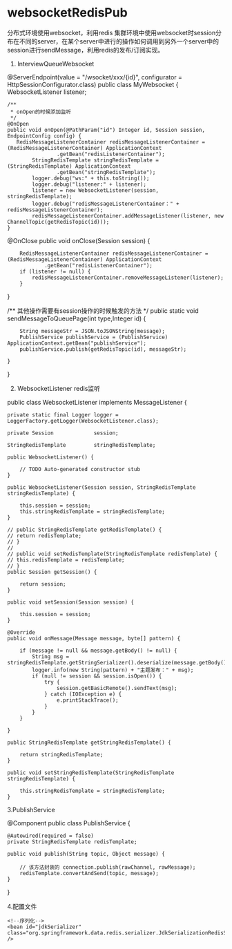 # websocketRedisPub
分布式环境使用websocket，利用redis
集群环境中使用websocket时session分布在不同的server，在某个server中进行的操作如何调用到另外一个server中的session进行sendMessage，利用redis的发布/订阅实现。

1. InterviewQueueWebsocket
 
 @ServerEndpoint(value = "/wsocket/xxx/{id}", configurator = HttpSessionConfigurator.class)
public class MyWebsocket {
   WebsocketListener           listener;

    /**
     * onOpen的时候添加监听
     */
    @OnOpen
    public void onOpen(@PathParam("id") Integer id, Session session, EndpointConfig config) {
       RedisMessageListenerContainer redisMessageListenerContainer = (RedisMessageListenerContainer) ApplicationContext
                    .getBean("redisListenerContainer");
            StringRedisTemplate stringRedisTemplate = (StringRedisTemplate) ApplicationContext
                    .getBean("stringRedisTemplate");
            logger.debug("ws:" + this.toString());
            logger.debug("listener:" + listener);
            listener = new WebsocketListener(session, stringRedisTemplate);
            logger.debug("redisMessageListenerContainer：" + redisMessageListenerContainer);
            redisMessageListenerContainer.addMessageListener(listener, new ChannelTopic(getRedisTopic(id)));
    }
   @OnClose
    public void onClose(Session session) {

        RedisMessageListenerContainer redisMessageListenerContainer = (RedisMessageListenerContainer) ApplicationContext
                .getBean("redisListenerContainer");
        if (listener != null) {
            redisMessageListenerContainer.removeMessageListener(listener);
        }
   }
   
   /**
   其他操作需要有session操作的时候触发的方法
   */
       public static void sendMessageToQueuePage(int type,Integer id) {

        
        String messageStr = JSON.toJSONString(message);
        PublishService publishService = (PublishService) ApplicationContext.getBean("publishService");
        publishService.publish(getRedisTopic(id), messageStr);

    }
    
}

2. WebsocketListener redis监听

public class WebsocketListener implements MessageListener {

    private static final Logger logger = LoggerFactory.getLogger(WebsocketListener.class);

    private Session             session;

    StringRedisTemplate         stringRedisTemplate;

    public WebsocketListener() {

        // TODO Auto-generated constructor stub
    }

    public WebsocketListener(Session session, StringRedisTemplate stringRedisTemplate) {

        this.session = session;
        this.stringRedisTemplate = stringRedisTemplate;
    }

    // public StringRedisTemplate getRedisTemplate() {
    // return redisTemplate;
    // }
    //
    // public void setRedisTemplate(StringRedisTemplate redisTemplate) {
    // this.redisTemplate = redisTemplate;
    // }
    public Session getSession() {

        return session;
    }

    public void setSession(Session session) {

        this.session = session;
    }

    @Override
    public void onMessage(Message message, byte[] pattern) {

        if (message != null && message.getBody() != null) {
            String msg = stringRedisTemplate.getStringSerializer().deserialize(message.getBody());
            logger.info(new String(pattern) + "主题发布：" + msg);
            if (null != session && session.isOpen()) {
                try {
                    session.getBasicRemote().sendText(msg);
                } catch (IOException e) {
                    e.printStackTrace();
                }
            }
        }

    }

    public StringRedisTemplate getStringRedisTemplate() {

        return stringRedisTemplate;
    }

    public void setStringRedisTemplate(StringRedisTemplate stringRedisTemplate) {

        this.stringRedisTemplate = stringRedisTemplate;
    }


3.PublishService

@Component
public class PublishService {

    @Autowired(required = false)
    private StringRedisTemplate redisTemplate;

    public void publish(String topic, Object message) {

        // 该方法封装的 connection.publish(rawChannel, rawMessage);
        redisTemplate.convertAndSend(topic, message);
    }
}

4.配置文件
<?xml version="1.0" encoding="UTF-8"?>
<beans xmlns="http://www.springframework.org/schema/beans"
       xmlns:xsi="http://www.w3.org/2001/XMLSchema-instance" xmlns:p="http://www.springframework.org/schema/p"
       xmlns:context="http://www.springframework.org/schema/context"
       xmlns:redis="http://www.springframework.org/schema/redis"
       xsi:schemaLocation="http://www.springframework.org/schema/beans
                        http://www.springframework.org/schema/beans/spring-beans.xsd
                        http://www.springframework.org/schema/context
                        http://www.springframework.org/schema/context/spring-context.xsd
http://www.springframework.org/schema/redis http://www.springframework.org/schema/redis/spring-redis.xsd">
	<!-- 
	<bean id="jedisPoolConfig" class="redis.clients.jedis.JedisPoolConfig">
        <property name="testOnBorrow" value="true" />
    </bean>
    <bean id="jedisConnectionFactory" class="org.springframework.data.redis.connection.jedis.JedisConnectionFactory"
          p:host-name="127.0.0.1" p:port="6379" p:password="password"
          p:pool-config-ref="jedisPoolConfig" p:usePool="true"/>
    -->
    <!-- Redis连接-->
    <!--<bean id="jedisConnectionFactory" class="org.springframework.data.redis.connection.jedis.JedisConnectionFactory"
          p:host-name="192.168.19.129" p:port="6379" p:password="123456">
        <constructor-arg ref="jedisPoolConfig" />
    </bean>-->
    <bean id="stringRedisTemplate" class="org.springframework.data.redis.core.StringRedisTemplate" p:connection-factory-ref="myRedisConnectionFactory"/>
    <!-- 缓存序列化方式 -->
    <bean id="keySerializer" class="org.springframework.data.redis.serializer.StringRedisSerializer" />
    <bean id="valueSerializer" class="org.springframework.data.redis.serializer.StringRedisSerializer" />
    <bean id="redisTemplate" class="org.springframework.data.redis.core.RedisTemplate">
        <property name="connectionFactory" ref="myRedisConnectionFactory" />
        <property name="keySerializer" ref="keySerializer" />
        <property name="valueSerializer" ref="valueSerializer" />
        <property name="hashKeySerializer" ref="keySerializer" />
        <property name="hashValueSerializer" ref="valueSerializer" />
    </bean>
    <bean id="redisListenerContainer" class="org.springframework.data.redis.listener.RedisMessageListenerContainer">
        <property name="connectionFactory" ref="myRedisConnectionFactory"/>
    </bean>
   <!-- <bean id="serverEndpointExporter" class="org.springframework.web.socket.server.standard.ServerEndpointExporter"/>-->
    <!--序列化-->
    <bean id="jdkSerializer" class="org.springframework.data.redis.serializer.JdkSerializationRedisSerializer" />
 </beans>   
